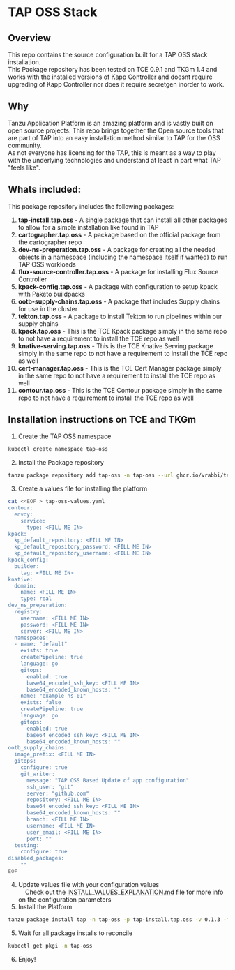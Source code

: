 # TAP OSS Stack

## Overview
This repo contains the source configuration built for a TAP OSS stack installation.  
This Package repository has been tested on TCE 0.9.1 and TKGm 1.4 and works with the installed versions of Kapp Controller and doesnt require upgrading of Kapp Controller nor does it require secretgen inorder to work.  
## Why
Tanzu Application Platform is an amazing platform and is vastly built on open source projects. This repo brings together the Open source tools that are part of TAP into an easy installation method similar to TAP for the OSS community.  
As not everyone has licensing for the TAP, this is meant as a way to play with the underlying technologies and understand at least in part what TAP "feels like".  
  
## Whats included:
This package repository includes the following packages:  
1. **tap-install.tap.oss** - A single package that can install all other packages to allow for a simple installation like found in TAP  
2. **cartographer.tap.oss** - A package based on the official package from the cartographer repo  
3. **dev-ns-preperation.tap.oss** - A package for creating all the needed objects in a namespace (including the namespace itself if wanted) to run TAP OSS workloads  
4. **flux-source-controller.tap.oss** - A package for installing Flux Source Controller  
5. **kpack-config.tap.oss** - A package with configuration to setup kpack with Paketo buildpacks  
6. **ootb-supply-chains.tap.oss** - A package that includes Supply chains for use in the cluster  
7. **tekton.tap.oss** - A package to install Tekton to run pipelines within our supply chains  
8. **kpack.tap.oss** - This is the TCE Kpack package simply in the same repo to not have a requirement to install the TCE repo as well  
9. **knative-serving.tap.oss** - This is the TCE Knative Serving package simply in the same repo to not have a requirement to install the TCE repo as well  
10. **cert-manager.tap.oss** - This is the TCE Cert Manager package simply in the same repo to not have a requirement to install the TCE repo as well  
11. **contour.tap.oss** - This is the TCE Contour package simply in the same repo to not have a requirement to install the TCE repo as well  
  
## Installation instructions on TCE and TKGm
1. Create the TAP OSS namespace  
```bash
kubectl create namespace tap-oss
```  
2. Install the Package repository  
```bash
tanzu package repository add tap-oss -n tap-oss --url ghcr.io/vrabbi/tap-oss-repo:0.1.5
```  
3. Create a values file for installing the platform
```bash
cat <<EOF > tap-oss-values.yaml
contour:
  envoy:
    service:
      type: <FILL ME IN>
kpack:
  kp_default_repository: <FILL ME IN>
  kp_default_repository_password: <FILL ME IN>
  kp_default_repository_username: <FILL ME IN>
kpack_config:
  builder:
    tag: <FILL ME IN>
knative:
  domain:
    name: <FILL ME IN>
    type: real
dev_ns_preperation:
  registry:
    username: <FILL ME IN>
    password: <FILL ME IN>
    server: <FILL ME IN>
  namespaces:
  - name: "default"
    exists: true
    createPipeline: true
    language: go
    gitops:
      enabled: true
      base64_encoded_ssh_key: <FILL ME IN>
      base64_encoded_known_hosts: ""
  - name: "example-ns-01"
    exists: false
    createPipeline: true
    language: go
    gitops:
      enabled: true
      base64_encoded_ssh_key: <FILL ME IN>
      base64_encoded_known_hosts: ""
ootb_supply_chains:
  image_prefix: <FILL ME IN>
  gitops:
    configure: true
    git_writer:
      message: "TAP OSS Based Update of app configuration"
      ssh_user: "git"
      server: "github.com"
      repository: <FILL ME IN>
      base64_encoded_ssh_key: <FILL ME IN>
      base64_encoded_known_hosts: ""
      branch: <FILL ME IN>
      username: <FILL ME IN>
      user_email: <FILL ME IN>
      port: ""
  testing:
    configure: true
disabled_packages:
  - ""
EOF
```  
4. Update values file with your configuration values  
&nbsp;&nbsp;&nbsp;&nbsp;Check out the [INSTALL_VALUES_EXPLANATION.md](INSTALL_VALUES_EXPLANATION.md) file for more info on the configuration parameters
5. Install the Platform  
```bash
tanzu package install tap -n tap-oss -p tap-install.tap.oss -v 0.1.3 -f tap-oss-values.yaml
```  
5. Wait for all package installs to reconcile
```bash
kubectl get pkgi -n tap-oss
```  
6. Enjoy!
